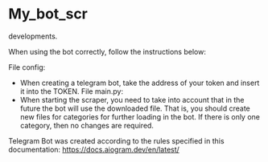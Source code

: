 # My_bot_scr
developments.

When using the bot correctly, follow the instructions below:

File config:
- When creating a telegram bot, take the address of your token and insert it into the TOKEN.
File main.py:
- When starting the scraper, you need to take into account that in the future the bot will use the downloaded file. 
  That is, you should create new files for categories for further loading in the bot.
  If there is only one category, then no changes are required.
  
Telegram Bot was created according to the rules specified in this documentation:
https://docs.aiogram.dev/en/latest/
